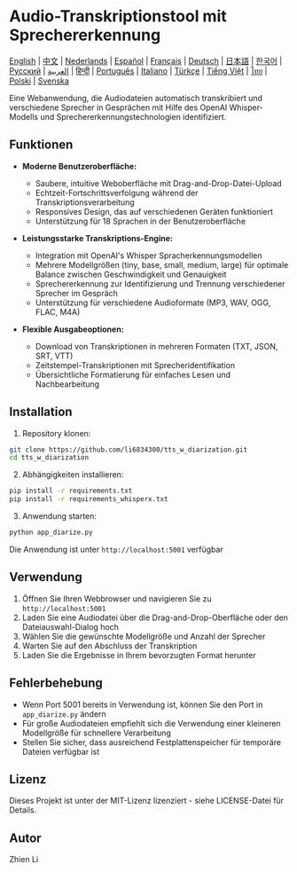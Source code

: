 # Audio-Transkriptionstool mit Sprechererkennung

[English](README.md) | [中文](README_zh.md) | [Nederlands](README_nl.md) | [Español](README_es.md) | [Français](README_fr.md) | [Deutsch](README_de.md) | [日本語](README_ja.md) | [한국어](README_ko.md) | [Русский](README_ru.md) | [العربية](README_ar.md) | [हिन्दी](README_hi.md) | [Português](README_pt.md) | [Italiano](README_it.md) | [Türkçe](README_tr.md) | [Tiếng Việt](README_vi.md) | [ไทย](README_th.md) | [Polski](README_pl.md) | [Svenska](README_sv.md)

Eine Webanwendung, die Audiodateien automatisch transkribiert und verschiedene Sprecher in Gesprächen mit Hilfe des OpenAI Whisper-Modells und Sprechererkennungstechnologien identifiziert.

## Funktionen

- **Moderne Benutzeroberfläche:**
  * Saubere, intuitive Weboberfläche mit Drag-and-Drop-Datei-Upload
  * Echtzeit-Fortschrittsverfolgung während der Transkriptionsverarbeitung
  * Responsives Design, das auf verschiedenen Geräten funktioniert
  * Unterstützung für 18 Sprachen in der Benutzeroberfläche

- **Leistungsstarke Transkriptions-Engine:**
  * Integration mit OpenAI's Whisper Spracherkennungsmodellen
  * Mehrere Modellgrößen (tiny, base, small, medium, large) für optimale Balance zwischen Geschwindigkeit und Genauigkeit
  * Sprechererkennung zur Identifizierung und Trennung verschiedener Sprecher im Gespräch
  * Unterstützung für verschiedene Audioformate (MP3, WAV, OGG, FLAC, M4A)

- **Flexible Ausgabeoptionen:**
  * Download von Transkriptionen in mehreren Formaten (TXT, JSON, SRT, VTT)
  * Zeitstempel-Transkriptionen mit Sprecheridentifikation
  * Übersichtliche Formatierung für einfaches Lesen und Nachbearbeitung

## Installation

1. Repository klonen:
```bash
git clone https://github.com/li6834300/tts_w_diarization.git
cd tts_w_diarization
```

2. Abhängigkeiten installieren:
```bash
pip install -r requirements.txt
pip install -r requirements_whisperx.txt
```

3. Anwendung starten:
```bash
python app_diarize.py
```

Die Anwendung ist unter `http://localhost:5001` verfügbar

## Verwendung

1. Öffnen Sie Ihren Webbrowser und navigieren Sie zu `http://localhost:5001`
2. Laden Sie eine Audiodatei über die Drag-and-Drop-Oberfläche oder den Dateiauswahl-Dialog hoch
3. Wählen Sie die gewünschte Modellgröße und Anzahl der Sprecher
4. Warten Sie auf den Abschluss der Transkription
5. Laden Sie die Ergebnisse in Ihrem bevorzugten Format herunter

## Fehlerbehebung

- Wenn Port 5001 bereits in Verwendung ist, können Sie den Port in `app_diarize.py` ändern
- Für große Audiodateien empfiehlt sich die Verwendung einer kleineren Modellgröße für schnellere Verarbeitung
- Stellen Sie sicher, dass ausreichend Festplattenspeicher für temporäre Dateien verfügbar ist

## Lizenz

Dieses Projekt ist unter der MIT-Lizenz lizenziert - siehe LICENSE-Datei für Details.

## Autor

Zhien Li 